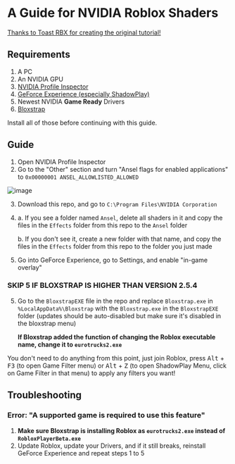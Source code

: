 # A Guide for NVIDIA Roblox Shaders

[Thanks to Toast RBX for creating the original tutorial!](https://www.youtube.com/watch?v=zhSWJnxKIlg)

## Requirements

1. A PC
2. An NVIDIA GPU
3. [NVIDIA Profile Inspector](https://github.com/Orbmu2k/nvidiaProfileInspector)
4. [GeForce Experience \(especially ShadowPlay\)](https://www.nvidia.com/en-us/geforce/geforce-experience/)
5. Newest NVIDIA **Game Ready** Drivers
6. [Bloxstrap](https://github.com/pizzaboxer/bloxstrap)

Install all of those before continuing with this guide.

## Guide

1. Open NVIDIA Profile Inspector
2. Go to the "Other" section and turn "Ansel flags for enabled applications" to `0x00000001 ANSEL_ALLOWLISTED_ALLOWED`

![image](https://github.com/catb0x/Roblox-Shaders-Guide/assets/77354428/2a2a0399-e76b-4556-b963-24edb7c024ed)

3. Download this repo, and go to `C:\Program Files\NVIDIA Corporation`
4. a. If you see a folder named `Ansel`, delete all shaders in it and copy the files in the `Effects` folder from this repo to the `Ansel` folder
   
   b. If you don't see it, create a new folder with that name, and copy the files in the `Effects` folder from this repo to the folder you just made
5. Go into GeForce Experience, go to Settings, and enable "in-game overlay"

### SKIP 5 IF BLOXSTRAP IS HIGHER THAN VERSION 2.5.4

5. Go to the `BloxstrapEXE` file in the repo and replace `Bloxstrap.exe` in `%LocalAppData%\Bloxstrap` with the `Bloxstrap.exe` in the `BloxstrapEXE` folder (updates should be auto-disabled but make sure it's disabled in the bloxstrap menu)
   
   **If Bloxstrap added the function of changing the Roblox executable name, change it to `eurotrucks2.exe`**
   
You don't need to do anything from this point, just join Roblox, press <kbd>Alt</kbd> + <kbd>F3</kbd> (to open Game Filter menu) or <kbd>Alt</kbd> + <kbd>Z</kbd> (to open ShadowPlay Menu, click on Game Filter in that menu) to apply any filters you want!

## Troubleshooting

### Error: "A supported game is required to use this feature"

1. **Make sure Bloxstrap is installing Roblox as `eurotrucks2.exe` instead of `RobloxPlayerBeta.exe`**
2. Update Roblox, update your Drivers, and if it still breaks, reinstall GeForce Experience and repeat steps 1 to 5
   
